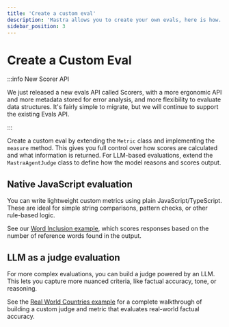 ```yaml
---
title: 'Create a custom eval'
description: 'Mastra allows you to create your own evals, here is how.'
sidebar_position: 3
---
```


# Create a Custom Eval

:::info New Scorer API

We just released a new evals API called Scorers, with a more ergonomic API and more metadata stored for error analysis, and more flexibility to evaluate data structures. It's fairly simple to migrate, but we will continue to support the existing Evals API.

:::

Create a custom eval by extending the `Metric` class and implementing the `measure` method. This gives you full control over how scores are calculated and what information is returned. For LLM-based evaluations, extend the `MastraAgentJudge` class to define how the model reasons and scores output.

## Native JavaScript evaluation

You can write lightweight custom metrics using plain JavaScript/TypeScript. These are ideal for simple string comparisons, pattern checks, or other rule-based logic.

See our [Word Inclusion example](/docs/examples/evals/custom-native-javascript-eval), which scores responses based on the number of reference words found in the output.

## LLM as a judge evaluation

For more complex evaluations, you can build a judge powered by an LLM. This lets you capture more nuanced criteria, like factual accuracy, tone, or reasoning.

See the [Real World Countries example](/docs/examples/evals/custom-llm-judge-eval) for a complete walkthrough of building a custom judge and metric that evaluates real-world factual accuracy.
